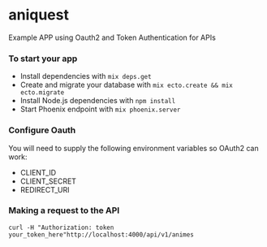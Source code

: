 # aniquest
Example APP using Oauth2 and Token Authentication for APIs

### To start your app

  * Install dependencies with `mix deps.get`
  * Create and migrate your database with `mix ecto.create && mix ecto.migrate`
  * Install Node.js dependencies with `npm install`
  * Start Phoenix endpoint with `mix phoenix.server`

### Configure Oauth

You will need to supply the following environment variables so OAuth2 can work:

  * CLIENT_ID
  * CLIENT_SECRET
  * REDIRECT_URI

### Making a request to the API

`curl -H "Authorization: token your_token_here"http://localhost:4000/api/v1/animes`
